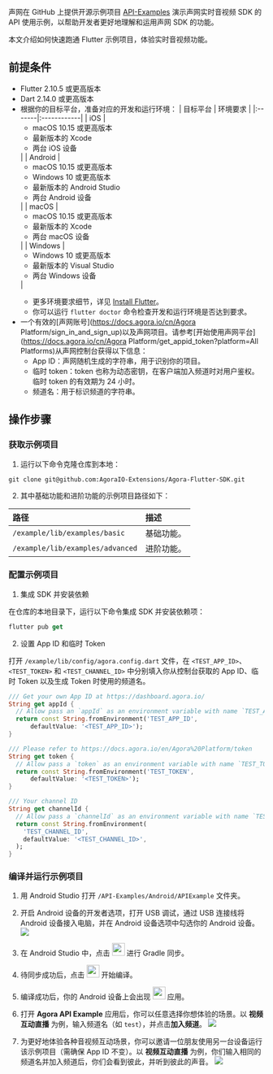 声网在 GitHub 上提供开源示例项目 [API-Examples](https://github.com/AgoraIO-Extensions/Agora-Flutter-SDK/tree/main/example) 演示声网实时音视频 SDK 的 API 使用示例，以帮助开发者更好地理解和运用声网 SDK 的功能。

本文介绍如何快速跑通 Flutter 示例项目，体验实时音视频功能。


## 前提条件

- Flutter 2.10.5 或更高版本
- Dart 2.14.0 或更高版本
- 根据你的目标平台，准备对应的开发和运行环境：
    | 目标平台 | 环境要求 |
    |:-------|:------------|
    | iOS | <ul><li>macOS 10.15 或更高版本</li><li>最新版本的 Xcode</li><li>两台 iOS 设备</li></ul> |
    | Android | <ul><li>macOS 10.15 或更高版本</li><li>Windows 10 或更高版本</li><li>最新版本的 Android Studio</li><li>两台 Android 设备</li></ul> |
    | macOS | <ul><li>macOS 10.15 或更高版本</li><li>最新版本的 Xcode</li><li>两台 macOS 设备</li></ul> |
    | Windows | <ul><li>Windows 10 或更高版本</li><li>最新版本的 Visual Studio</li><li>两台 Windows 设备</li></ul> |
    <div class="alert info"><ul><li>更多环境要求细节，详见 <a href="https://docs.flutter.dev/get-started/install">Install Flutter</a>。</li><li>你可以运行 <code>flutter doctor</code> 命令检查开发和运行环境是否达到要求。</li></ul><div>
- 一个有效的[声网账号](https://docs.agora.io/cn/Agora Platform/sign_in_and_sign_up)以及声网项目。请参考[开始使用声网平台](https://docs.agora.io/cn/Agora Platform/get_appid_token?platform=All Platforms)从声网控制台获得以下信息：
  - App ID：声网随机生成的字符串，用于识别你的项目。
  - 临时 token：token 也称为动态密钥，在客户端加入频道时对用户鉴权。临时 token 的有效期为 24 小时。
  - 频道名：用于标识频道的字符串。


## 操作步骤

### 获取示例项目

1. 运行以下命令克隆仓库到本地：

```shell
git clone git@github.com:AgoraIO-Extensions/Agora-Flutter-SDK.git
```

2. 其中基础功能和进阶功能的示例项目路径如下：

| 路径                        | 描述                           |
|:---------------------------|:-------------------------------|
| `/example/lib/examples/basic`      | 基础功能。 |
| `/example/lib/examples/advanced`   | 进阶功能。 |


### 配置示例项目

1. 集成 SDK 并安装依赖

在仓库的本地目录下，运行以下命令集成 SDK 并安装依赖项：

```dart
flutter pub get
```

2. 设置 App ID 和临时 Token

打开 `/example/lib/config/agora.config.dart` 文件，在 `<TEST_APP_ID>`、`<TEST_TOKEN>` 和 `<TEST_CHANNEL_ID>` 中分别填入你从控制台获取的 App ID、临时 Token 以及生成 Token 时使用的频道名。

```dart
/// Get your own App ID at https://dashboard.agora.io/
String get appId {
  // Allow pass an `appId` as an environment variable with name `TEST_APP_ID` by using --dart-define
  return const String.fromEnvironment('TEST_APP_ID',
      defaultValue: '<TEST_APP_ID>');
}

/// Please refer to https://docs.agora.io/en/Agora%20Platform/token
String get token {
  // Allow pass a `token` as an environment variable with name `TEST_TOKEN` by using --dart-define
  return const String.fromEnvironment('TEST_TOKEN',
      defaultValue: '<TEST_TOKEN>');
}

/// Your channel ID
String get channelId {
  // Allow pass a `channelId` as an environment variable with name `TEST_CHANNEL_ID` by using --dart-define
  return const String.fromEnvironment(
    'TEST_CHANNEL_ID',
    defaultValue: '<TEST_CHANNEL_ID>',
  );
}
```


### 编译并运行示例项目

1. 用 Android Studio 打开 `/API-Examples/Android/APIExample` 文件夹。

2. 开启 Android 设备的开发者选项，打开 USB 调试，通过 USB 连接线将 Android 设备接入电脑，并在 Android 设备选项中勾选你的 Android 设备。
![](https://web-cdn.agora.io/docs-files/1690450282833)

3. 在 Android Studio 中，点击 <img src="https://web-cdn.agora.io/docs-files/1689672727614" width="25"/> 进行 Gradle 同步。

4. 待同步成功后，点击 <img src="https://web-cdn.agora.io/docs-files/1687670569781" width="25"/> 开始编译。

5. 编译成功后，你的 Android 设备上会出现 <img src="https://web-cdn.agora.io/docs-files/1690450345873" width="25"> 应用。

6. 打开 **Agora API Example** 应用后，你可以任意选择你想体验的场景。以 **视频互动直播** 为例，输入频道名（如 `test`），并点击**加入频道**。
![](https://web-cdn.agora.io/docs-files/1690450380432)

7. 为更好地体验各种音视频互动场景，你可以邀请一位朋友使用另一台设备运行该示例项目（需确保 App ID 不变）。以 **视频互动直播** 为例，你们输入相同的频道名并加入频道后，你们会看到彼此，并听到彼此的声音。
![](https://web-cdn.agora.io/docs-files/1690450398617)